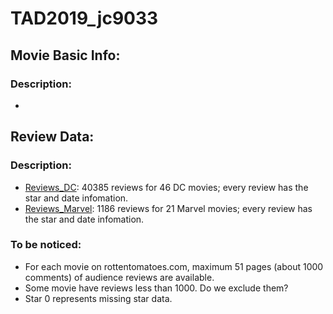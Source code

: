 # TAD2019_jc9033

## Movie Basic Info: 
### Description:
- 

## Review Data: 
### Description:
- [Reviews_DC](): 40385 reviews for 46 DC movies; every review has the star and date infomation.
- [Reviews_Marvel](): 1186 reviews for 21 Marvel movies; every review has the star and date infomation.

### To be noticed:
- For each movie on rottentomatoes.com, maximum 51 pages (about 1000 comments) of audience reviews are available.
- Some movie have reviews less than 1000. Do we exclude them?
- Star 0 represents missing star data.

